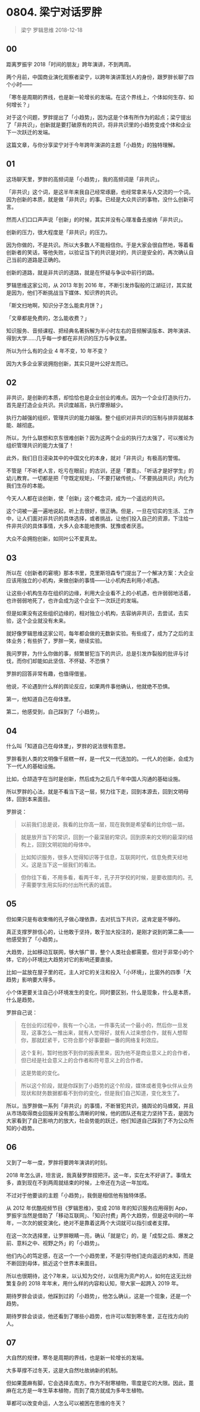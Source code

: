 # 0804. 梁宁对话罗胖
> 梁宁  罗辑思维  2018-12-18

## 00

距离罗振宇 2018「时间的朋友」跨年演讲，不到两周。

两个月前，中国商业演化观察者梁宁，以跨年演讲策划人的身份，跟罗胖长聊了四个小时——

「寒冬是周期的界线，也是新一轮增长的发端。在这个界线上，个体如何生存、如何增长？」

对于这个问题，罗胖提出了「小趋势」，因为这是个体有所作为的起点；梁宁提出了「非共识」，创新就是要打破原有的共识，将非共识里的小趋势变成个体和企业下一次跃迁的发端。

这篇文章，与你分享梁宁对于今年跨年演讲的主题「小趋势」的独特理解。

## 01

这场聊天里，罗胖的高频词是「小趋势」，我的高频词是「非共识」。

「非共识」这个词，是这半年来我自己经常琢磨，也经常拿来与人交流的一个词。因为创新的本质，就是做「非共识」的事。已经是大众共识的事物，没什么创新可言。

然而人们口口声声说「创新」的时候，其实并没有心理准备去接纳「非共识」。

创新的压力，很大程度是「非共识」的压力。

因为你做的，不是共识。所以大多数人不能相信你。于是大家会很自然地，等着看创新者的笑话，等他失败，以验证当下的共识是对的，共识是安全的，再次确认自己当前的道路是正确的。

创新的道路，就是非共识的道路，就是在怀疑与争议中前行的路。

罗辑思维这家公司，从 2013 年到 2016 年，不断引发炸裂般的江湖征讨，其实就是因为，他们不断挑战当下媒体、知识界的共识。

「斯文扫地啊，知识分子怎么能卖月饼？」

「文章都是免费的，怎么能收费？」

知识服务、音频课程、把经典名著拆解为半小时左右的音频解读版本、跨年演讲、得到大学……几乎每一步都在非共识的压力与争议里。

所以为什么有的企业 4 年不变，10 年不变？

因为大多企业家说拥抱创新，其实只是叶公好龙而已。 

## 02

非共识，是创新的本质，却恰恰也是企业创业的难点。因为一个企业打造执行力，首先是打造企业共识。共识度越高，执行摩擦越少。

执行力越强的组织，管理共识的能力越强。整个组织对非共识的压制与排异就越本能、越彻底。

所以，为什么联想和京东很难创新？因为这两个企业的执行力太强了，可以推论为组织管理共识的能力太强了！

此外，我们日日浸染其中的中国文化的本身，就对「非共识」有极高的警惕。

不管是「不听老人言，吃亏在眼前」的古训，还是「要乖」、「听话才是好学生」的幼儿教育。一切都是把「守既定规矩」、「不要打破传统」、「不要挑战共识」内化为我们生存的本能。

今天人人都在谈创新，使「创新」这个概念词，成为一个遥远的共识。

这个词被一遍一遍地说起，听上去很好，很正确。但是，一旦在切实的生活、工作中，让人们面对非共识的具体选择，或者挑战，让他们投入自己的资源，下注给一件非共识的具体事情，大多人会本能地畏惧、犹豫或者厌恶。

大众不会拥抱创新，如同叶公不爱真龙。

## 03

所以在《创新者的窘境》那本书里，克里斯坦森专门提出了一个解决方案：大企业应该用独立的小机构，来做创新的事情——让小机构去利用小机遇。

让这些小机构生存在组织的边缘，利用大企业看不上的小机遇，也许弱弱地活着，也许弱弱地死了，也许会成为这个企业下一次跃迁的发端。

但是如果没有这些组织边缘的，相对独立小机构，去容纳非共识，去尝试，去实验，这个企业就没有未来。

就好像罗辑思维这家公司，每年都会做的无数新实验。有些成了，成为了之后的主体业务；有些折了，罗胖一笑，继续实验。

我问罗胖，为什么你做的事，频繁冒犯当下的共识，总是引发炸裂般的批评与讨伐，而你们却能如此坚信、不怀疑、不恐惧？

罗胖的回答非常有趣，也值得借鉴。

他说，不论遇到什么样的舆论反应，如果两件事他确认，他就绝不恐惧。

第一，他知道自己在母体里。

第二，他感受到，自己踩到了「小趋势」。

## 04

什么叫「知道自己在母体里」，罗胖的说法很有意思。

罗胖看到人类的文明像千层糕一样，是一代又一代迭加的。一代人的创新，会成为下一代人的基础设施。

比如，仓颉造字在当时是创新，然后成为之后几千年中国人沟通的基础设施。

所以罗胖的心法，就是不看当下这一层，努力往下走，回到本源去，回到文明母体，回到本来面目。

罗胖说：

> 以前我们总是说，我看的比你高一层，现在我倒是希望看的比你低一层。

> 就是放开当下的常识，回到一个最深层的常识。回到原来的文明的最深的结构上，回到文明初始的母体中。

> 比如知识服务，很多人觉得知识等于信息，互联网时代，信息免费天经地义。这是当下这一层我们的看法。

> 但你往下看，不用多看，看两千年，孔子开学校的时候，是要收腊肉的。孔子需要学生用实际的付出所代表的诚意。

## 05

但如果只是有收束脩的孔子做心理依靠，去对抗当下共识，这肯定是不够的。

真正支撑罗胖信心的，让他敢于坚持，敢于加大投注的，是刚才说到的第二条——他感受到了「小趋势」。

大趋势，比如移动互联网，够大够广普，整个人类社会都需要。但对于非常小的个体，它的小环境比大趋势对它的影响还要直接。

比如一盆放在屋子里的花，主人对它的关注和投入「小环境」，比窗外的四季「大趋势」影响要大得多。

小个体更要关注自己小环境发生的变化，同时要区别，什么是现象，什么是本质，什么是趋势。

罗胖自己说：

> 在创业的过程中，我有一个心法，一件事先试一个最小的，然后你一旦发现，这事怎么一推出来，就有人觉得好，就有人过来想合作，就有人想帮你，那就赶紧干，它符合那个好事要翻一番的网络复利效应。

> 这个复利，暂时他放不到你的报表里来，因为他不是商业意义上的合作者，但已经是社会意义上的合作者和符号意义上的合作者。

> 这是势能的变化。

> 所以这个阶段，就是你踩到了小趋势的这个阶段，媒体或者竞争伙伴从业务现状和财务数据都看不到你的变化，但是我们自己知道，变化发生了。

所以，当罗胖做一系列「非共识」的事情，不断冒犯共识，捅舆论的马蜂窝，并且从市场取得商业回报并没有那么清晰的时候，他的团队还有定力坚持下去，是因为大家看到了自己影响力的放大，社会势能的跃迁，他们知道自己踩到了不为公众所知的小趋势。

## 06

又到了一年一度，罗胖将要跨年演讲的时刻。

2018 年怎么讲，坦言说，我真替罗胖捏把汗。这一年，实在太不好讲了。事情太多，直到现在不到两周就结束的时候，上帝还在为这一年加戏。

不过对于他要谈的主题「小趋势」，我倒是相信他有独特体感。

从 2012 年优酷视频节目《罗辑思维》，变成 2018 年的知识服务应用得到 App，罗振宇当然是借助了「移动互联网」、「知识付费」两个大趋势，但是这中间的一年年，一次次的蜕变演化，绝对不是靠着这两个大词就可以指引或者支撑。

在这一次次选择里，让罗胖眼睛一亮，确认「就是它」的，是「成型之后、爆发之前、意料之中、视野之外」的「小趋势」。

他们内心的笃定感，在这一个一个小趋势里，不是引导他们走向遥远的未知，而是不断回到母体，抵近这个世界本来面目。

所以也很期待，这个7年来，以认知为交付，以信用为资产的人，如何在这无比纷繁复杂的 2018 年年末，用什么样的内容和认知，带大家一起跨入 2019 年。

期待罗胖会谈谈，他踩到过的「小趋势」，他怎么确认，这是一个现象，还是一个趋势。

期待罗胖会谈谈，他还看到了哪些小趋势，也许可以帮到寒冬里，正在找方向的人。

## 07

大自然的规律，寒冬是周期的界线，也是新一轮增长的发端。

大多草撑不过冬天，这是大自然吐故纳新的机制。

但如果蓖麻有脚，它会选择去南方。作为不耐寒植物，零度是它的大限。因此，蓖麻在北方是一年生草本植物，而到了南方就成为多年生植物。

草都可以改变命运，人怎么可以被困在思维的冬天？

